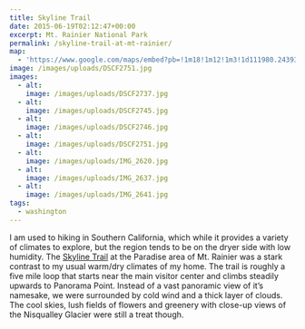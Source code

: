 ```yaml
---
title: Skyline Trail
date: 2015-06-19T02:12:47+00:00
excerpt: Mt. Rainier National Park
permalink: /skyline-trail-at-mt-rainier/
map:
  - 'https://www.google.com/maps/embed?pb=!1m18!1m12!1m3!1d111980.24393705992!2d-121.80570884437512!3d46.785317098747186!2m3!1f0!2f0!3f0!3m2!1i1024!2i768!4f13.1!3m3!1m2!1s0x0%3A0xa7fababd0057de35!2sSkyline+Trail!5e1!3m2!1sen!2sus!4v1488760334167'
image: /images/uploads/DSCF2751.jpg
images:
  - alt: 
    image: /images/uploads/DSCF2737.jpg
  - alt: 
    image: /images/uploads/DSCF2745.jpg
  - alt: 
    image: /images/uploads/DSCF2746.jpg
  - alt: 
    image: /images/uploads/DSCF2751.jpg
  - alt: 
    image: /images/uploads/IMG_2620.jpg
  - alt: 
    image: /images/uploads/IMG_2637.jpg
  - alt: 
    image: /images/uploads/IMG_2641.jpg
tags:
  - washington
---
```

I am used to hiking in Southern California, which while it provides a variety of climates to explore, but the region tends to be on the dryer side with low humidity. The <a href="http://www.nps.gov/mora/planyourvisit/skyline-trail.htm">Skyline Trail</a> at the Paradise area of Mt. Rainier was a stark contrast to my usual warm/dry climates of my home. The trail is roughly a five mile loop that starts near the main visitor center and climbs steadily upwards to Panorama Point. Instead of a vast panoramic view of it’s namesake, we were surrounded by cold wind and a thick layer of clouds. The cool skies, lush fields of flowers and greenery with close-up views of the Nisqualley Glacier were still a treat though.


